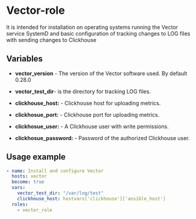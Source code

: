 Vector-role
=========
It is intended for installation on operating systems running the Vector service SystemD and basic configuration of tracking changes to LOG files with sending changes to Clickhouse

Variables
----------
- **vector_version** - The version of the Vector software used. By default 0.28.0

- **vector_test_dir**- is the directory for tracking LOG files.

- **clickhouse_host:** - Clickhouse host for uploading metrics.

- **clickhosue_port:** - Clickhouse port for uploading metrics.

- **clickhosue_user:** - A Clickhouse user with write permissions.

- **clickhosue_password:** - Password of the authorized Clickhouse user.

Usage example
--------------------
```yaml
- name: Install and configure Vector
  hosts: vector
  become: true
  vars:
    vector_test_dir: "/var/log/test"
    clickhouse_host: hostvars['clickhouse']['ansible_host']
  roles:
    - vector_role
```
